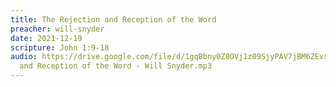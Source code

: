 ```yaml
---
title: The Rejection and Reception of the Word
preacher: will-snyder
date: 2021-12-19
scripture: John 1:9-18
audio: https://drive.google.com/file/d/1gqBbny0Z8OVj1z09SjyPAV7jBM6ZEvsf/view
  and Reception of the Word - Will Snyder.mp3
---
```

